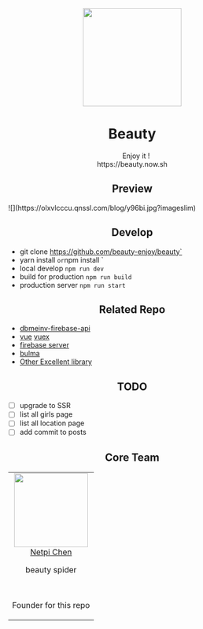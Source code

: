 <div align="center">
  <a href="https://github.com/beauty-enjoy/dbmeinv-firebase-ap">
        <img width="200" heigth="200" src="https://olxvlcccu.qnssl.com/blog/1b1yv.png?imageslim">
  </a>
  <h1>Beauty</h1>
  <p>       
      Enjoy it ! <br/>
      https://beauty.now.sh 
  <p>
</div>

<h2 align="center">Preview</h2>
![](https://olxvlcccu.qnssl.com/blog/y96bi.jpg?imageslim)
<h2 align="center">Develop </h2>

* git clone https://github.com/beauty-enjoy/beauty` 
* yarn install ` or `npm install `
* local develop `npm run dev`
* build for production `npm run build`
* production server `npm run start `


<h2 align="center">Related Repo </h2>

* [dbmeinv-firebase-api](https://github.com/beauty-enjoy/dbmeinv-firebase-api)
* [vue](https://github.com/vuejs/vue) [vuex](https://github.com/vuejs/vuex)
* [firebase server](https://firebase.google.com/docs/server/setup)
* [bulma](https://github.com/jgthms/bulma)
* [Other Excellent library](https://github.com/beauty-enjoy/beauty/blob/master/package.json) 

<h2 align="center">TODO </h2>

- [ ] upgrade to SSR
- [ ] list all girls page
- [ ] list all location page
- [ ] add commit to posts

<h2 align="center">Core Team</h2>

<table>
  <tbody>
    <tr>
      <td align="center" valign="top">
        <img width="150" height="150" src="https://github.com/netpi.png?s=150">
        <br>
        <a href="https://github.com/netpi">Netpi Chen</a>
        <p>beauty spider</p>
        <br>
        <p>Founder for this repo</p>
      </td>      
     </tr>
  </tbody>
</table>



